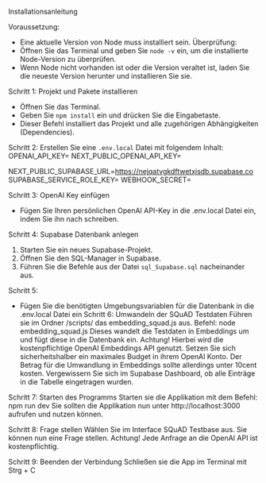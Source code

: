 Installationsanleitung


Voraussetzung:  
- Eine aktuelle Version von Node muss installiert sein. 
Überprüfung:
- Öffnen Sie das Terminal und geben Sie `node -v` ein, um die installierte Node-Version zu überprüfen.
- Wenn Node nicht vorhanden ist oder die Version veraltet ist, laden Sie die neueste Version herunter und installieren Sie sie.

Schritt 1: Projekt und Pakete installieren
- Öffnen Sie das Terminal.
- Geben Sie `npm install` ein und drücken Sie die Eingabetaste.
- Dieser Befehl installiert das Projekt und alle zugehörigen Abhängigkeiten (Dependencies).

Schritt 2: Erstellen Sie eine `.env.local` Datei mit folgendem Inhalt:
OPENAI_API_KEY=
NEXT_PUBLIC_OPENAI_API_KEY=

NEXT_PUBLIC_SUPABASE_URL=https://nejqatvgkdftwetxjsdb.supabase.co
SUPABASE_SERVICE_ROLE_KEY=
WEBHOOK_SECRET=

Schritt 3: OpenAI Key einfügen
- Fügen Sie Ihren persönlichen OpenAI API-Key in die  .env.local Datei ein, indem Sie ihn nach schreiben.

Schritt 4: Supabase Datenbank anlegen 
1. Starten Sie ein neues Supabase-Projekt.
2. Öffnen Sie den SQL-Manager in Supabase.
3. Führen Sie die Befehle aus der Datei `sql_Supabase.sql` nacheinander aus.

Schritt 5: 
- Fügen Sie die benötigten Umgebungsvariablen für die Datenbank in die .env.local Datei ein
Schritt 6: Umwandeln der SQuAD Testdaten
Führen sie im Ordner /scripts/ das embedding_squad.js aus. 
Befehl: node embedding_squad.js
Dieses wandelt die Testdaten in Embeddings um und fügt diese in die Datenbank ein. 
Achtung!  Hierbei wird die kostenpflichtige OpenAI Embeddings API genutzt. Setzen Sie sich sicherheitshalber ein maximales Budget in ihrem OpenAI Konto. Der Betrag für die Umwandlung in Embeddings sollte allerdings unter 10cent kosten.
Vergewissern Sie sich im Supabase Dashboard, ob alle Einträge in die Tabelle eingetragen wurden. 

Schritt 7: Starten des Programms
Starten sie die Applikation mit dem Befehl: npm run dev
Sie sollten die Applikation nun unter http://localhost:3000 aufrufen und nutzen können. 

Schritt 8: Frage stellen
Wählen Sie im Interface SQuAD Testbase aus. 
Sie können nun eine Frage stellen. 
Achtung! Jede Anfrage an die OpenAI API ist kostenpflichtig. 

Schritt 9: Beenden der Verbindung
Schließen sie die App im Terminal mit Strg + C

